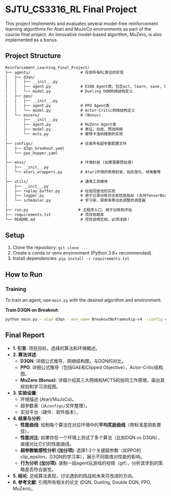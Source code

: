 # SJTU_CS3316_RL Final Project

This project implements and evaluates several model-free reinforcement learning algorithms for Atari and MuJoCo environments as part of the course final project. An innovative model-based algorithm, MuZero, is also implemented as a bonus.

## Project Structure
```txt
Reinforcement_Learning_Final_Project/
├── agents/                      # 存放所有RL算法的实现
│   ├── d3qn/
│   │   ├── __init__.py
│   │   ├── agent.py             # D3QN Agent类，包含act, learn, save, load等方法
│   │   └── model.py             # Dueling DQN网络结构定义
│   ├── ppo/
│   │   ├── __init__.py
│   │   ├── agent.py             # PPO Agent类
│   │   └── model.py             # Actor-Critic网络结构定义
│   └── muzero/                  # (Bonus)
│       ├── __init__.py
│       ├── agent.py             # MuZero Agent类
│       ├── model.py             # 表征、动态、预测网络
│       └── mcts.py              # 蒙特卡洛树搜索的实现
│
├── configs/                     # 存放所有超参数配置文件
│   ├── d3qn_breakout.yaml
│   └── ppo_hopper.yaml
│
├── envs/                        # 环境封装 (如果需要预处理)
│   ├── __init__.py
│   └── atari_wrappers.py        # Atari环境的常用封装，如灰度化、帧堆叠等
│
├── utils/                       # 通用工具模块
│   ├── __init__.py
│   ├── replay_buffer.py         # 经验回放池的实现
│   ├── logger.py                # 用于记录训练日志和性能指标 (支持TensorBoard)
│   └── scheduler.py             # 学习率、探索率等动态调整的调度器
│
├── run.py                      # 主程序入口，用于训练和评估
├── requirements.txt             # 项目依赖库
└── README.md                    # 项目说明文档，必须详细！
```

## Setup
1. Clone the repository:
   `git clone ...`
2. Create a conda or venv environment (Python 3.8+ recommended).
3. Install dependencies:
   `pip install -r requirements.txt`

## How to Run

### Training
To train an agent, use `main.py` with the desired algorithm and environment.

**Train D3QN on Breakout:**
```bash
python main.py --algo d3qn --env_name BreakoutNoFrameskip-v4 --config configs/d3qn_breakout.yaml
```

## **Final Report**

*   **1. 引言**: 项目目标，选择的算法和环境概述。
*   **2. 算法详述**:
    *   **D3QN**: 详细公式推导，网络结构图，与DQN的对比。
    *   **PPO**: 详细公式推导（包括GAE和Clipped Objective），Actor-Critic结构图。
    *   **MuZero (Bonus)**: 详细介绍其三大网络和MCTS的协同工作原理，画出其规划和学习流程图。
*   **3. 实验设置**:
    *   环境描述 (Atari/MuJoCo)。
    *   超参数表（从`configs/`文件整理）。
    *   实验平台（硬件、软件版本）。
*   **4. 结果与分析**:
    *   **性能曲线**: 绘制每个算法在对应环境中的**平均奖励曲线**（带标准差阴影更佳）。
    *   **性能对比**: 如果你在一个环境上测试了多个算法（比如DQN vs D3QN），直接对比它们的性能曲线。
    *   **超参数敏感性分析 (加分项)**: 选择1-2个关键超参数（如PPO的clip_epsilon，D3QN的学习率），展示不同取值对性能的影响。
    *   **行为分析 (加分项)**: 录制一段agent玩游戏的视频（gif），分析其学到的策略是否符合直觉。
*   **5. 结论**: 总结算法表现，讨论遇到的挑战和未来可改进的方向。
*   **6. 参考文献**: 引用所有相关的论文 (DQN, Dueling, Double DQN, PPO, MuZero)。